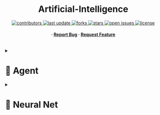 
<a name="readme-top"></a>
<div align="center">

  

  <h1>Artificial-Intelligence </h1>
  
 

<!-- Badges -->
<p>
  <a href="https://github.com/EmmanuelloDaniele/3D-Porfolio/graphs/contributors">
    <img src="https://img.shields.io/github/contributors/EmmanuelloDaniele/Artificial-Intelligence" alt="contributors" />
  </a>
  <a href="">
    <img src="https://img.shields.io/github/last-commit/EmmanuelloDaniele/Artificial-Intelligence" alt="last update" />
  </a>
  <a href="https://github.com/EmmanuelloDaniele/3D-Porfolio/network/members">
    <img src="https://img.shields.io/github/forks/EmmanuelloDaniele/3Artificial-Intelligence" alt="forks" />
  </a>
  <a href="https://github.com/EmmanuelloDaniele/3D-Porfolio/stargazers">
    <img src="https://img.shields.io/github/stars/EmmanuelloDaniele/Artificial-Intelligence" alt="stars" />
  </a>
  <a href="https://github.com/EmmanuelloDaniele/3D-Porfolio/issues/">
    <img src="https://img.shields.io/github/issues/EmmanuelloDaniele/Artificial-Intelligence" alt="open issues" />
  </a>
  <a href="https://github.com/EmmanuelloDaniele/3D-Porfolio/blob/master/LICENSE">
    <img src="https://img.shields.io/github/license/EmmanuelloDaniele/Threejs_3D_Portfolio.svg" alt="license" />
  </a>
</p>
   
 <h4>
  <span> · </span>
    <a href="https://github.com/EmmanuelloDaniele/Artificial-Intelligence/issues/">Report Bug</a>
  <span> · </span>
    <a href="https://github.com/EmmanuelloDaniele/Artificial-Intelligence/issues/">Request Feature</a>
  </h4>
</div>

<br />

<!-- Agenti -->
<details>

<summary>

# :notebook_with_decorative_cover: Agent


</summary>
<!-- Robot -->
<div align="center"><h1>Robot</h1></div>
<p>In the context of artificial intelligence and robotics, an <strong>agent</strong> is an entity capable of perceiving its environment, making decisions, and taking actions to achieve certain goals. Agents can range from simple programs to complex robotic systems.</p>

<!-- Environment Class -->
<h2>Environment Class:</h2>
<p>The <code>Environment</code> class in this code represents a grid-based environment. It consists of an 11x14 grid with a 1-cell thick border. The grid contains obstacles, represented by cells with a value of 1, and open passages with a value of 0. Additionally, a robot is placed in the environment.</p>

<p>The key functionalities of the <code>Environment</code> class include:</p>
<ul>
  <li><strong>Initialization:</strong> Setting up the grid with borders, obstacles, passages, and placing the robot.</li>
  <li><strong>Perception:</strong> The <code>perceive</code> method returns the values in the 3x3 grid around the robot, excluding the center cell. This mimics the robot's ability to sense its immediate surroundings.</li>
  <li><strong>Movement:</strong> The <code>move</code> method allows the robot to move in different directions (Up, Down, Left, Right) based on the given action, provided the destination cell is not obstructed.</li>
</ul>

<!-- Robot Class -->
<h2>Robot Class:</h2>
<p>The <code>Robot</code> class represents an agent that operates within the defined environment. It interacts with the environment through perception and action.</p>

<p>The main components of the <code>Robot</code> class include:</p>
<ul>
  <li><strong>Initialization:</strong> Associating the robot with a specific environment.</li>
  <li><strong>Action Function:</strong> The <code>action</code> method defines the robot's behavior. It first checks its perception of the environment. If there are no obstacles nearby (sum of perception is 0), it moves upward. The perception is then rearranged to focus on specific directions, and the robot decides its next move based on the presence of obstacles in those directions.</li>
</ul>

<!-- Overall Scenario -->
<h2>Overall Scenario:</h2>
<p>This code simulates a simple scenario where a robot agent navigates through a gridded environment. The environment includes obstacles, and the robot's task is to move toward unobstructed paths while avoiding obstacles. The state of the environment is visually represented to show the current position of the robot and the layout of obstacles.</p>

<p>In summary, this code represents a basic example of an agent (robot) operating in an environment, perceiving its surroundings, and taking actions accordingly. The scenario demonstrates a simple navigation task within a grid-based world.</p>


<!-- Vacum -->
<h2>Vacuum</h2>
<p>The provided Python code represents different agents operating in a vacuum world environment. Each agent has a specific function and behavior for cleaning dirty locations within the environment.</p>


<div align="center"><h1>Vacuum Class:</h1></div>
<p>The <code>Vacuum</code> class serves as the base class for different types of vacuum agents. It contains methods for perceiving the environment, getting the current location, moving, and cleaning. The specific vacuum agents extend this class and implement their unique functionalities.</p>


<h2>Environment Class:</h2>
<p>The <code>Environment</code> class defines the vacuum world environment. It keeps track of the cleanliness status of locations ('A' and 'B'). The <code>perceive</code> method allows agents to gather information about the cleanliness of their current location, and the <code>clean</code> method updates the cleanliness status.</p>


<h2>TableVacuum Class:</h2>
<p>The <code>TableVacuum</code> class is a type of vacuum agent that follows a specific set of rules for moving and cleaning. It checks the cleanliness status of its current location and acts accordingly, moving between locations 'A' and 'B'.</p>

<!-- ReflexVacuum Class -->
<h2>ReflexVacuum Class:</h2>
<p>The <code>ReflexVacuum</code> class is another type of vacuum agent with a reflexive behavior. It cleans if the current location is dirty and moves to the right or left based on the current location.</p>

<!-- BlindVacuum Class -->
<h2>BlindVacuum Class:</h2>
<p>The <code>BlindVacuum</code> class is a vacuum agent with limited perception. It does not know its current location but still cleans if the location is dirty. It moves randomly between right and left.</p>

<!-- ModelVacuum Class -->
<h2>ModelVacuum Class:</h2>
<p>The <code>ModelVacuum</code> class maintains a model of the cleanliness status of both locations. It cleans if the current location is dirty and updates its model. The process continues until both locations are clean.</p>

<!-- Overall Scenario -->
<h2>Overall Scenario:</h2>
<p>This code simulates a vacuum world environment with various types of vacuum agents. Each agent has a unique approach to cleaning dirty locations. The scenario demonstrates different agent architectures, including rule-based reflex agents, random agents, and agents with internal models.</p>

<p>In summary, this code provides a basic implementation of vacuum agents operating in a simple environment, showcasing different agent designs and behaviors for cleaning tasks.</p>


</details>

<!-- Neural Net -->
<details>

<summary>

# :notebook_with_decorative_cover: Neural Net


</summary>
<h2> </h2>
<p>
▶Traning a neural network means fidingi the weights' values that minimize an error function on the traning set.
▶To the optima weights, it is necesssary to use an optimization algorithm
▶The simplest optimization alghorithm is GRADIENT DESCENT
▶Gradient descent is an interative algorithm that can be applied to any diffentiable function</p>
<details>
<summary>ITA</summary>

</deatils>
<p>Neural networks are mathematical models inspired by the nervous sysem</p>
<p>A neural network is composed of a set of artificial neurons.
A neuron is a mathematical model inspirated by the biological neuron A neuron consists of: a set of input connections an aggregation function and an activaction function</p>
<details>
<summary>ITA</summary>
Italiano:
Le reti neurali sono modelli matematici ispirati al sistema nervoso.
▶ Una rete neurale è costituita da un insieme di neuroni artificiali.
▶ Un neurone è un modello matematico ispirato al neurone biologico.
▶ Un neurone è composto da:
▶ un insieme di connessioni in ingresso
▶ una funzione di aggregazione
▶ una funzione di attivazione
</deatils>
</details>

<!-- Research -->
<details>

<summary>

# :notebook_with_decorative_cover: Research-1


</summary>
<p>Utilizzo grafo non orientato rappresentato come un dizionario di liste di adiacenza. Ogni nodo del grafo è una chiave del dizionario, e i suoi vicini sono elencati nelle liste associate.

 definita una classe Agent con un costruttore __init__. Questa classe rappresenta un agente che eseguirà la ricerca in ampiezza (BFS) nel grafo. 
 Gli viene passato il grafo, il nodo di partenza (start), e il nodo obiettivo (goal). self.frontier è una lista di percorsi, inizializzata con il percorso iniziale contenente solo il nodo di partenza.
 Il metodo next_states restituisce i vicini dell'ultimo nodo nel percorso attuale.
is_goal verifica se lo stato corrente è l'obiettivo.
bfs è un generatore che esegue la ricerca in ampiezza.
Estrae il primo percorso dalla frontiera.
Se è l'obiettivo, lo restituisce.
Altrimenti, genera nuovi percorsi aggiungendo i vicini dello stato finale del percorso corrente alla frontiera.
Ricorsivamente continua la ricerca.
Il blocco finale crea un'istanza dell'agente, imposta una lunghezza minima iniziale a infinito, e successivamente itera attraverso i percorsi restituiti dalla BFS. Stampa ogni percorso e aggiorna la lunghezza minima quando trova un percorso più breve.
</p>
</details>

<!-- Deep Learning Image Classifier -->
<details>

<summary>

# :notebook_with_decorative_cover: Deep Learning Image Classification


</summary>
# SGD: Stochastic Gradient Descent
It is an optimization algorithm used to train neural networks and minimize the cost function, aiming to find the global minimum. The stochastic approach stems from the fact that the gradient is calculated on random subsets of the training data rather than the entire dataset.




<h2>1. Install Dependencies and Setup</h2>
In [ ]: <code>!pip install tensorflow tensorflow-gpu opencv-python matplotlib</code></br>
In [ ]: <code>!pip list</code></br>
In [1]: <code>import tensorflow as tf</code></br>
In [1]: <code>import os</code></br>
 # Avoid OOM errors by setting GPU Memory Consumption Growth</br>
In [2]: <code>gpus = tf.config.experimental.list_physical_devices('GPU')</code></br>
In [2]: <code>for gpu in gpus:</code></br>
In [2]: <code>tf.config.experimental.set_memory_growth(gpu, True)</code></br>
In [3]: <code>tf.config.list_physical_devices('GPU')</code></br>

Out [3]: <code>[PhysicalDevice(name='/physical_device:GPU:0', device_type='GPU')] </code></br>

<h2>2. Remove dodgy images</h2>
In [4]: <code>import cv2</code></br>
In [4]: <code>import imghdr</code></br>
In [6]: <code>data_dir = 'data' </code></br>
In [6]: <code>image_exts = ['jpeg','jpg', 'bmp', 'png']</code></br>
 </br>
In [7]: <code>for image_class in os.listdir(data_dir): 
    for image in os.listdir(os.path.join(data_dir, image_class)):
        image_path = os.path.join(data_dir, image_class, image)
        try: 
            img = cv2.imread(image_path)
            tip = imghdr.what(image_path)
            if tip not in image_exts: 
                print('Image not in ext list {}'.format(image_path))
                os.remove(image_path)
        except Exception as e: 
            print('Issue with image {}'.format(image_path))
            # os.remove(image_path)</code></br>

<h2>3. Load Data</h2>
In [8]: <code>import numpy as np
from matplotlib import pyplot as plt</code></br>
In [9]: <code>data = tf.keras.utils.image_dataset_from_directory('data')
</code></br>
Out [9]: Found 305 files belonging to 2 classes.</br>
In [10]: <code>data_iterator = data.as_numpy_iterator()
</code></br>
In [11]: <code>batch = data_iterator.next()</code></br>
In [12]: <code>for image_class in os.listdir(data_dir): 
    fig, ax = plt.subplots(ncols=4, figsize=(20,20))
for idx, img in enumerate(batch[0][:4]):
    ax[idx].imshow(img.astype(int))
    ax[idx].title.set_text(batch[1][idx])</code></br>

<h2>4. Scale Data</h2>
In [13]: <code>data = data.map(lambda x,y: (x/255, y))</code></br>
In [ ]: <code>data.as_numpy_iterator().next()</code></br>


<h2>5. Split Data</h2>
In [15]: <code>train_size = int(len(data)*.7)
val_size = int(len(data)*.2)
test_size = int(len(data)*.1)</code></br>
In [16]: <code>train_size</code></br>
Out [16]: 7</br>
In [17]: <code>train = data.take(train_size)
val = data.skip(train_size).take(val_size)
test = data.skip(train_size+val_size).take(test_size)
</code></br>

<h2>6. Build Deep Learning Model
</h2>
In [18]: <code>train</code></br>
Out [18]: <code><TakeDataset element_spec=(TensorSpec(shape=(None, 256, 256, 3), dtype=tf.float32, name=None), TensorSpec(shape=(None,), dtype=tf.int32, name=None))>
</code></br>
In [19]: <code>from tensorflow.keras.models import Sequential
from tensorflow.keras.layers import Conv2D, MaxPooling2D, Dense, Flatten, Dropout</code></br>
In [20]: <code>model = Sequential()
</code></br>
In [21]: model.add(Conv2D(16, (3,3), 1, activation='relu', input_shape=(256,256,3)))
model.add(MaxPooling2D())
model.add(Conv2D(32, (3,3), 1, activation='relu'))
model.add(MaxPooling2D())
model.add(Conv2D(16, (3,3), 1, activation='relu'))
model.add(MaxPooling2D())
model.add(Flatten())
model.add(Dense(256, activation='relu'))
model.add(Dense(1, activation='sigmoid'))</br>
</code></br>
In [22]: <code>model.compile('adam', loss=tf.losses.BinaryCrossentropy(), metrics=['accuracy'])
</code></br>
In [23]: <code>model.summary()
</code></br>
Out [23]: <code>Model: "sequential"
_________________________________________________________________
 Layer (type)                Output Shape              Param #   
=================================================================
 conv2d (Conv2D)             (None, 254, 254, 16)      448       
                                                                 
 max_pooling2d (MaxPooling2D  (None, 127, 127, 16)     0         
 )                                                               
                                                                 
 conv2d_1 (Conv2D)           (None, 125, 125, 32)      4640      
                                                                 
 max_pooling2d_1 (MaxPooling  (None, 62, 62, 32)       0         
 2D)                                                             
                                                                 
 conv2d_2 (Conv2D)           (None, 60, 60, 16)        4624      
                                                                 
 max_pooling2d_2 (MaxPooling  (None, 30, 30, 16)       0         
 2D)                                                             
                                                                 
 flatten (Flatten)           (None, 14400)             0         
                                                                 
 dense (Dense)               (None, 256)               3686656   
                                                                 
 dense_1 (Dense)             (None, 1)                 257       
                                                                 
=================================================================
Total params: 3,696,625
Trainable params: 3,696,625
Non-trainable params: 0
</code></br>


<h2>7. Train
</h2>
In [24]: <code>logdir='logs'

</code></br>
In [25]: <code>tensorboard_callback = tf.keras.callbacks.TensorBoard(log_dir=logdir)

</code></br>
In []: <code>hist = model.fit(train, epochs=20, validation_data=val, callbacks=[tensorboard_callback])

</code></br>

<h2>8. Plot Performance Loss, Accuracy
</h2>
In [27]: <code>fig = plt.figure()
plt.plot(hist.history['loss'], color='teal', label='loss')
plt.plot(hist.history['val_loss'], color='orange', label='val_loss')
fig.suptitle('Loss', fontsize=20)
plt.legend(loc="upper left")
plt.show()
</code></br>
In [28]: <code>fig = plt.figure()
plt.plot(hist.history['accuracy'], color='teal', label='accuracy')
plt.plot(hist.history['val_accuracy'], color='orange', label='val_accuracy')
fig.suptitle('Accuracy', fontsize=20)
plt.legend(loc="upper left")
plt.show()</code></br>

<h2>9. Evaluate
</h2>
In [29]: <code>from tensorflow.keras.metrics import Precision, Recall, BinaryAccuracy
</code></br>
In [30]: <code>pre = Precision()
re = Recall()
acc = BinaryAccuracy()
</code></br>
In [31]: <code> for batch in test.as_numpy_iterator(): 
    X, y = batch
    yhat = model.predict(X)
    pre.update_state(y, yhat)
    re.update_state(y, yhat)
    acc.update_state(y, yhat)
    </code></br>
In [32]: <code>print(pre.result(), re.result(), acc.result())
</code></br>
Out [ ]: tf.Tensor(1.0, shape=(), dtype=float32) tf.Tensor(1.0, shape=(), dtype=float32) tf.Tensor(1.0, shape=(), dtype=float32)</br>

<h2>10. Test
</h2>
In [33]: <code>import cv2
</code></br>
In [39]: <code>img = cv2.imread('154006829.jpg')
plt.imshow(img)
plt.show()
</code></br>
In [40]: <code> resize = tf.image.resize(img, (256,256))
plt.imshow(resize.numpy().astype(int))
plt.show()
    </code></br>
In [41]: <code>yhat = model.predict(np.expand_dims(resize/255, 0))

</code></br>
In [42]: <code>yhat</code></br>
Out [42]: array([[0.01972741]], dtype=float32)</br>
In [42]: <code>if yhat > 0.5: 
    print(f'Predicted class is Sad')
else:
    print(f'Predicted class is Happy')</code></br>
  Predicted class is Happy</br>

<h2>11. Save the Model

</h2>
In [44]: <code>from tensorflow.keras.models import load_model

</code></br>
In [45]: <code>model.save(os.path.join('models','imageclassifier.h5'))

</code></br>
In [46]: <code>new_model = load_model('imageclassifier.h5')
</code></br>
In [47]: <code>new_model.predict(np.expand_dims(resize/255, 0))
</code></br>
Out [47]: array([[0.01972741]], dtype=float32)</br>



</details>

<!-- Rete Neurale SGD -->
<details>

<summary>

# :notebook_with_decorative_cover: Train a Neural Network(SGD)


</summary>
# SGD: Stochastic Gradient Descent
It is an optimization algorithm used to train neural networks and minimize the cost function, aiming to find the global minimum. The stochastic approach stems from the fact that the gradient is calculated on random subsets of the training data rather than the entire dataset.

<h2>To train a neural network means finding the weight values that minimize an error function on the training set.</h2>
▶ To find the optimal weights, it is necessary to use an optimization algorithm.</br>
▶ The simplest optimization algorithm is gradient descent.</br>
▶ Gradient descent is an iterative algorithm that can be applied to any differentiable function.</br>
<p>
x1\
   \
    w3
     \      W^t x
x2--w2->P------------->g(·)------------>
     /                        y
    w1
   /
  /
1/
</p>
The neuron receives a set of inputs x = (x1, x2, . . . , xn, 1), where each input xi is multiplied by a weight Wi.</br>
▶ The weights W are the parameters of the neural network.</br>
▶ The weights W are initialized randomly.</br>
▶ The weights W are updated during training.</br>
Consider a neural network with a single neuron.
The network must learn to separate two linearly separable classes on the plane,
and its activation function is the identity function.
g(x) = x</br>
g′(x) = 1</br>
Dataset:</br>
 x1 |  x2  | y</br>
2.0 |  1.0 | 1</br>
6.0 |  0.5 |-1</br>
2.5 | -1.0 | 1</br>
5.0 |  0.0 |-1</br>
0.0 |  0.0 | 1</br>
4.0 | -1.0 |-1</br>
1.0 |  0.5 | 1</br>
3.0 |  1.5 |-1</br>
</details>
<!-- 8 Regine -->
<details>

<summary>

# :notebook_with_decorative_cover: 8 Queens Problem

</summary>

 <p>
  The problem involves placing 8 queens on a standard 8x8 chessboard in such a way that none of them can threaten or be threatened by another. It is important to note that a queen can move any number of squares horizontally, vertically, or diagonally. The problem is approachable and solvable through different paths, each with varying efficiency and performance.
</p>
<h1>Exercise Text</h1>
Write a Python program to determine the solutions to the Eight Queens puzzle. The Eight Queens puzzle is a problem that involves finding a way to place eight queens (chess pieces) on an 8 × 8 chessboard in such a way that none of them can capture another, using the standard moves of a queen. Therefore, a solution must ensure that no queen shares a column, row, or diagonal with another queen.
Encode the problem state as a list, where each element of the list represents the column in which the queen of the corresponding row is positioned. The chessboard in the figure would be encoded as [6, 2, 7, 1, 4, 0, 5, 3]. The initial state will be an empty list, and each action consists of adding a queen in the next row.
Hint: Define a function `is_valid(state)` that, given a state, returns True if the state is valid and False if it contains two queens in the same column or diagonal (the state encoding prevents two queens from being in the same row).

<h2>Initial Intuitive Approach</h2>

Let's start with the "brute force" solution.

The solution involves generating all possible arrangements of 8 queens on an 8x8 chessboard, totaling 64 squares. Using the binomial coefficient, we calculate that these arrangements amount to 4,426,165,368. We write a program that generates all arrangements and discards those where at least one queen threatens another. The number of arrangements to analyze is significantly high. To speed up the solution, we need to simplify the problem, for example, by reducing the number of arrangements to be analyzed.

<h2>Simplify.</h2>

A first simplification could be, for example, to impose only one queen per row. Two queens in the same row threaten each other horizontally.

And in the eight rows, all the queens are definitely arranged in different positions (columns) in our solution. To avoid threats vertically. 

So, on the entire chessboard, in our solution, we will definitely have a row with a queen in the leftmost position, a row with the queen in the second position, and so on. 

This simplified algorithm, instead of generating all the arrangements described above, generates only the possible combinations of 8 rows, each with a queen in a different position. In the first row, I have 8 possible positions. In the second one, I have seven (actually, I have 5 or 6, considering the diagonally threatened squares). In the third one, I have six, and so on. These combinations are 8 factorial (8! == 40320), an order of magnitude lower than the arrangements calculated above. Here we have to generate the combinations and discard all those where at least one queen threatens another. 

The threat can only come diagonally, as threats horizontally and vertically have already been eliminated "by construction."
Can we optimize further?

For a problem of order 8, about forty thousand combinations to analyze are relatively few. But what if we want to solve the problem with 16 queens on a 16x16 chessboard? Or if we wanted to solve the problem with 24? 24 Factorial (24!) is a number of the order of 10^23. If we had a billion computers, each capable of examining a billion combinations per second, we could calculate all the solutions in about a week of computation. Definitely too many combinations to generate and analyze in "human" time with limited resources. We need to further simplify the problem to make it manageable.

<h2>But let's go back to the order 8 problem. </h2>

For example, we can think of starting to check diagonal threats even with incomplete combinations, while building them, without waiting to have placed all the queens to do so. For each row, therefore, before placing a queen in the candidate square, I check for diagonal threats on this square. If the square is threatened, I move on to the next one in the row. I place the queen in the non-threatened and not previously tried position. If I reach the end of the row without other available positions, I go back to the previous row, where I apply the same logic, looking for a new arrangement for that queen. When I have placed all 8 queens on the 8 rows, the solution is valid; I count it and print or store it. And I continue the search. When I have generated all possible combinations, I stop.

This approach lends itself very well to a recursive implementation. If in the current row there are no other usable positions because all have already been tried or are threatened by the queens placed in the previous rows, I interrupt the search on the current row and trigger backtracking, returning to the previous row. By not trying (and therefore not verifying) all possible complete combinations, it is clearly much more efficient than the previous ones. Because when I trigger backtracking due to a lack of positions in the current row, I am actually discarding a large portion of combinations to be analyzed. I am discarding all at once the entire subtree of possible combinations, but certainly not valid. A tree that can be decidedly large. 
<h2>How do we know if a square is threatened?</h2>

As mentioned above, if we want to extend the problem from 8 to 12, 16, or even 24 queens, respectively on 12x12, 16x16, or 24x24 chessboards, the first solutions proposed above run into the exponential and factorial complexity of the problem. And become therefore inapplicable. The recursive method remains still applicable, even for problem sizes larger than 8. Now we need a fast method to understand if the square analyzed is threatened by the queens already placed above. Coupled with an efficient method for representing this data in memory, so that we can both arrange the queens and check threats very quickly. Intuitively, we could use an 8x8 matrix to represent the chessboard. As we will see later, there are more compact and efficient structures, given the nature of the data and calculations to be done. For now, let's use a matrix to graphically represent what we want to do. We use an 'R' symbol to place a queen in a row of the matrix and an 'M' symbol to indicate that a square is threatened.

We number rows and columns starting from the top left corner, with row and column numbers ranging from 0 to 7. At the beginning, we place the first queen at (0,0) (row, column) and mark the threatened squares. 

To place the second queen in the second row, we use the square in the third column, at (1,2). Because (1,1) is threatened diagonally. And here we mark the threatened squares as well. 

To place the third queen in the third row (row 2), we can only place it starting from the fifth column (2,4), as the previous ones from (2,0) to (2,3) are all threatened. 

And so on. As you can see, every time we place a queen, several combinations are avoided in the future, due to the threatened squares. In the 3rd row, for example, we start exploring the tree with the queen at (3,1) to see if it contains solutions. Once done exploring this, we will try with the queen at (3,6), discarding the previous ones from (3,2) to (3,5), as they are threatened. In the 5th row, we only have the possibility to place our queen at (5,3).

<h2>What if the threat comes diagonally?</h2>

As mentioned above, by construction, if we place a queen per row, in a position different from the queens in the previous rows, we immediately exclude threats horizontally and vertically. We only need to verify if the "candidate" position is threatened diagonally by the queens placed previously. For example, we can say that a queen in position (4,5) is threatened by the queen in the previous row (row 3) only if this queen is in position (3,4) or in position (3,6). The squares diagonally at the top right and top left of (4,5).

If it is, we stop and find the next candidate square. If it is not, we go and check if it is threatened by the queen in row 2. The square (4,5) is threatened by the queen in row 2 if it is in position (2,3) or in position (2,7). 

And so on, until checking if our candidate square (4,5) is threatened by the queen in the first row (row 0). We must then generate the coordinates of the squares in the two diagonally right and left directions above the position we are checking and check if a queen is present at these coordinates.

For (4,5), which is our candidate square, these "threatening" squares are:

(3,4), (2,3), (1,2), (0,1) for the left diagonal 

(3,6), (2,7) for the right diagonal 

In general, to check if the square (j,k) is threatened diagonally by the queens arranged above, we must check, row by row starting from row j, the presence of a queen in the squares that have column k-1 or k+1 in row j-1, k-2 or k+2 in row j-2, k-3 or k+3 in row j-3, etc., backward to row 0. If we get a negative column (less than zero) or greater than 7, of course, we can ignore the check. 


</details>





<!-- Contact -->


##  More info  :handshake: Contact

[!["Buy Me A Coffee"](https://www.buymeacoffee.com/assets/img/custom_images/orange_img.png)](https://www.buymeacoffee.com/emmanuello) 
<p dir="auto">Daniele Emmanuello - <a href="https://www.linkedin.com/in/emmanuellodaniele/" rel="nofollow">@Linkedin</a> -<a href="https://t.me/emmanuellodaniele"rel="nofollow">@Telegram</a></p> 

<p align="right">(<a href="#readme-top">back to top</a>)</p>
